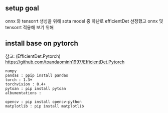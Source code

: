 ## setup goal
onnx 와 tensorrt 생성을 위해 sota model 중 하난로 efficientDet 선정했고 onnx 및  tensorrt 적용해 보기 위해  

## install base on pytorch
참고: (EfficientDet.Pytorch) https://github.com/toandaominh1997/EfficientDet.Pytorch  
```
numpy 
pandas : ppip install pandas
torch : 1.3+
torchvision : 0.4+
pytoan : pip install pytoan
albumentations : 

opencv : pip install opencv-python
matplotlib : pip install matplotlib
```
